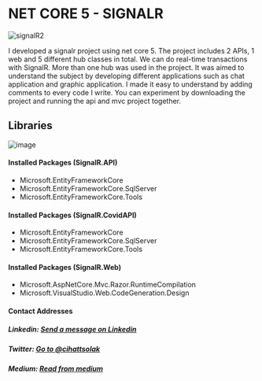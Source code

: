 # NET CORE 5 - SIGNALR

![signalR2](https://user-images.githubusercontent.com/54249736/112732734-cc220480-8f4c-11eb-8fb0-c5954379173d.gif)

I developed a signalr project using net core 5. The project includes 2 APIs, 1 web and 5 different hub classes in total. We can do real-time transactions with SignalR. More than one hub was used in the project. It was aimed to understand the subject by developing different applications such as chat application and graphic application. I made it easy to understand by adding comments to every code I write. You can experiment by downloading the project and running the api and mvc project together.

## Libraries
![image](https://user-images.githubusercontent.com/54249736/112733001-66367c80-8f4e-11eb-8b30-398bc7e7a931.png)

#### Installed Packages (SignalR.API)
* Microsoft.EntityFrameworkCore
* Microsoft.EntityFrameworkCore.SqlServer
* Microsoft.EntityFrameworkCore.Tools

#### Installed Packages (SignalR.CovidAPI)
* Microsoft.EntityFrameworkCore
* Microsoft.EntityFrameworkCore.SqlServer
* Microsoft.EntityFrameworkCore.Tools

#### Installed Packages (SignalR.Web)
* Microsoft.AspNetCore.Mvc.Razor.RuntimeCompilation
* Microsoft.VisualStudio.Web.CodeGeneration.Design

#### Contact Addresses
##### Linkedin: [Send a message on Linkedin](https://www.linkedin.com/in/cihatsolak/) 
##### Twitter: [Go to @cihattsolak](https://twitter.com/cihattsolak)
##### Medium: [Read from medium](https://cihatsolak.medium.com/)
